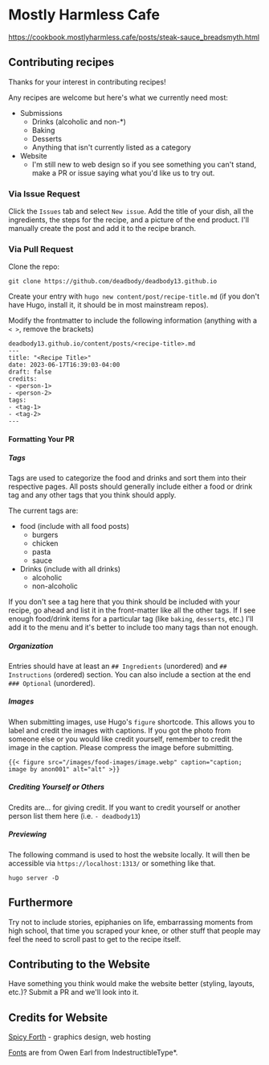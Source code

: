 # Mostly Harmless Cafe
https://cookbook.mostlyharmless.cafe/posts/steak-sauce_breadsmyth.html

## Contributing recipes

Thanks for your interest in contributing recipes!

Any recipes are welcome but here's what we currently need most:
- Submissions
    - Drinks (alcoholic and non-*)
    - Baking
    - Desserts
    - Anything that isn't currently listed as a category
- Website
    - I'm still new to web design so if you see something you can't stand, make a PR or issue saying what you'd like us to try out.

### Via Issue Request

Click the `Issues` tab and select `New issue`. Add the title of your dish, all the ingredients, the steps for the recipe, and a picture of the end product. I'll manually create the post and add it to the recipe branch.

### Via Pull Request

Clone the repo:

`git clone https://github.com/deadbody/deadbody13.github.io`

Create your entry with `hugo new content/post/recipe-title.md` (if you don't have Hugo, install it, it should be in most mainstream repos).

Modify the frontmatter to include the following information (anything with a `< >`, remove the brackets)

```
deadbody13.github.io/content/posts/<recipe-title>.md
---
title: "<Recipe Title>"
date: 2023-06-17T16:39:03-04:00
draft: false
credits:
- <person-1>
- <person-2>
tags:
- <tag-1>
- <tag-2>
---
```

#### Formatting Your PR

##### Tags

Tags are used to categorize the food and drinks and sort them into their respective pages. All posts should generally include either a food or drink tag and any other tags that you think should apply.

The current tags are:
- food (include with all food posts)
    - burgers
    - chicken
    - pasta
    - sauce
- Drinks (include with all drinks)
    - alcoholic
    - non-alcoholic
 
If you don't see a tag here that you think should be included with your recipe, go ahead and list it in the front-matter like all the other tags. If I see enough food/drink items for a particular tag (like `baking`, `desserts`, etc.) I'll add it to the menu and it's better to include too many tags than not enough.

##### Organization

Entries should have at least an `## Ingredients` (unordered) and `## Instructions` (ordered) section. You can also include a section at the end `### Optional` (unordered).

##### Images
When submitting images, use Hugo's `figure` shortcode. This allows you to label and credit the images with captions. If you got the photo from someone else or you would like credit yourself, remember to credit the image in the caption. Please compress the image before submitting.
```
{{< figure src="/images/food-images/image.webp" caption="caption; image by anon001" alt="alt" >}}
```

##### Crediting Yourself or Others

Credits are... for giving credit. If you want to credit yourself or another person list them here (i.e. `- deadbody13`)

##### Previewing
The following command is used to host the website locally. It will then be accessible via `https://localhost:1313/` or something like that.

```
hugo server -D
```

## Furthermore

Try not to include stories, epiphanies on life, embarrassing moments from high school, that time you scraped your knee, or other stuff that people may feel the need to scroll past to get to the recipe itself.


## Contributing to the Website

Have something you think would make the website better (styling, layouts, etc.)? Submit a PR and we'll look into it.

## Credits for Website

[Spicy Forth](https://github.com/SpicyForthProgrammer) - graphics design, web hosting

[Fonts](https://indestructibletype.com/Home.html) are from Owen Earl from IndestructibleType*.
